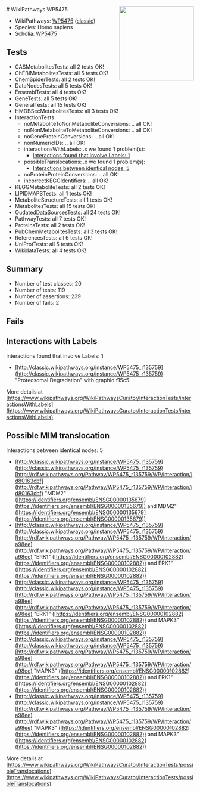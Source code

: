 <img style="float: right; width: 200px" src="https://upload.wikimedia.org/wikipedia/commons/thumb/8/83/Wplogo_with_text_500.png/640px-Wplogo_with_text_500.png" />
# WikiPathways WP5475

* WikiPathways: [WP5475](https://wikipathways.org/pathways/WP5475) ([classic](https://classic.wikipathways.org/instance/WP5475))
* Species: Homo sapiens
* Scholia: [WP5475](https://scholia.toolforge.org/wikipathways/WP5475)
## Tests
* CASMetabolitesTests: all 2 tests OK!
* ChEBIMetabolitesTests: all 5 tests OK!
* ChemSpiderTests: all 2 tests OK!
* DataNodesTests: all 5 tests OK!
* EnsemblTests: all 4 tests OK!
* GeneTests: all 5 tests OK!
* GeneralTests: all 15 tests OK!
* HMDBSecMetabolitesTests: all 3 tests OK!
* InteractionTests
    * noMetaboliteToNonMetaboliteConversions: .. all OK!
    * noNonMetaboliteToMetaboliteConversions: .. all OK!
    * noGeneProteinConversions: .. all OK!
    * nonNumericIDs: .. all OK!
    * interactionsWithLabels: .x we found 1 problem(s):
        * [Interactions found that involve Labels: 1](#630d2678)
    * possibleTranslocations: .x we found 1 problem(s):
        * [Interactions between identical nodes: 5](#1c11820a)
    * noProteinProteinConversions: .. all OK!
    * incorrectKEGGIdentifiers: .. all OK!
* KEGGMetaboliteTests: all 2 tests OK!
* LIPIDMAPSTests: all 1 tests OK!
* MetaboliteStructureTests: all 1 tests OK!
* MetabolitesTests: all 15 tests OK!
* OudatedDataSourcesTests: all 24 tests OK!
* PathwayTests: all 7 tests OK!
* ProteinsTests: all 2 tests OK!
* PubChemMetabolitesTests: all 3 tests OK!
* ReferencesTests: all 6 tests OK!
* UniProtTests: all 5 tests OK!
* WikidataTests: all 4 tests OK!


## Summary

* Number of test classes: 20
* Number of tests: 119
* Number of assertions: 239
* Number of fails: 2

## Fails

<a name="630d2678" />

## Interactions with Labels

Interactions found that involve Labels: 1

* [http://classic.wikipathways.org/instance/WP5475_r135759](http://classic.wikipathways.org/instance/WP5475_r135759) "Proteosomal Degradation" with graphId f15c5


More details at [https://www.wikipathways.org/WikiPathwaysCurator/InteractionTests/interactionsWithLabels](https://www.wikipathways.org/WikiPathwaysCurator/InteractionTests/interactionsWithLabels)

<a name="1c11820a" />

## Possible MIM translocation

Interactions between identical nodes: 5

* [http://classic.wikipathways.org/instance/WP5475_r135759](http://classic.wikipathways.org/instance/WP5475_r135759) [http://rdf.wikipathways.org/Pathway/WP5475_r135759/WP/Interaction/id80163cbf](http://rdf.wikipathways.org/Pathway/WP5475_r135759/WP/Interaction/id80163cbf) "MDM2" ([https://identifiers.org/ensembl/ENSG00000135679](https://identifiers.org/ensembl/ENSG00000135679)) and 
MDM2" ([https://identifiers.org/ensembl/ENSG00000135679](https://identifiers.org/ensembl/ENSG00000135679))
* [http://classic.wikipathways.org/instance/WP5475_r135759](http://classic.wikipathways.org/instance/WP5475_r135759) [http://rdf.wikipathways.org/Pathway/WP5475_r135759/WP/Interaction/a98ee](http://rdf.wikipathways.org/Pathway/WP5475_r135759/WP/Interaction/a98ee) "ERK1" ([https://identifiers.org/ensembl/ENSG00000102882](https://identifiers.org/ensembl/ENSG00000102882)) and 
ERK1" ([https://identifiers.org/ensembl/ENSG00000102882](https://identifiers.org/ensembl/ENSG00000102882))
* [http://classic.wikipathways.org/instance/WP5475_r135759](http://classic.wikipathways.org/instance/WP5475_r135759) [http://rdf.wikipathways.org/Pathway/WP5475_r135759/WP/Interaction/a98ee](http://rdf.wikipathways.org/Pathway/WP5475_r135759/WP/Interaction/a98ee) "ERK1" ([https://identifiers.org/ensembl/ENSG00000102882](https://identifiers.org/ensembl/ENSG00000102882)) and 
MAPK3" ([https://identifiers.org/ensembl/ENSG00000102882](https://identifiers.org/ensembl/ENSG00000102882))
* [http://classic.wikipathways.org/instance/WP5475_r135759](http://classic.wikipathways.org/instance/WP5475_r135759) [http://rdf.wikipathways.org/Pathway/WP5475_r135759/WP/Interaction/a98ee](http://rdf.wikipathways.org/Pathway/WP5475_r135759/WP/Interaction/a98ee) "MAPK3" ([https://identifiers.org/ensembl/ENSG00000102882](https://identifiers.org/ensembl/ENSG00000102882)) and 
ERK1" ([https://identifiers.org/ensembl/ENSG00000102882](https://identifiers.org/ensembl/ENSG00000102882))
* [http://classic.wikipathways.org/instance/WP5475_r135759](http://classic.wikipathways.org/instance/WP5475_r135759) [http://rdf.wikipathways.org/Pathway/WP5475_r135759/WP/Interaction/a98ee](http://rdf.wikipathways.org/Pathway/WP5475_r135759/WP/Interaction/a98ee) "MAPK3" ([https://identifiers.org/ensembl/ENSG00000102882](https://identifiers.org/ensembl/ENSG00000102882)) and 
MAPK3" ([https://identifiers.org/ensembl/ENSG00000102882](https://identifiers.org/ensembl/ENSG00000102882))


More details at [https://www.wikipathways.org/WikiPathwaysCurator/InteractionTests/possibleTranslocations](https://www.wikipathways.org/WikiPathwaysCurator/InteractionTests/possibleTranslocations)

